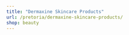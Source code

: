 ```yaml
---
title: "Dermaxine Skincare Products"
url: /pretoria/dermaxine-skincare-products/
shop: beauty
---
```

